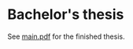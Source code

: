 # Bachelor's thesis

See [main.pdf](https://github.com/EinariTuukkanen/bachelors_thesis/blob/master/main.pdf) for the finished thesis.
